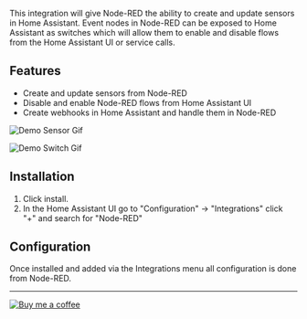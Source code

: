 This integration will give Node-RED the ability to create and update sensors in Home Assistant. Event nodes in Node-RED can be exposed to Home Assistant as switches which will allow them to enable and disable flows from the Home Assistant UI or service calls.

## Features
* Create and update sensors from Node-RED
* Disable and enable Node-RED flows from Home Assistant UI
* Create webhooks in Home Assistant and handle them in Node-RED

![Demo Sensor Gif](https://github.com/zachowj/hass-node-red/blob/master/images/sensor.gif)

![Demo Switch Gif](https://github.com/zachowj/hass-node-red/blob/master/images/sensor.gif)

## Installation

1. Click install.
2. In the Home Assistant UI go to "Configuration" -> "Integrations" click "+" and search for "Node-RED"

## Configuration

Once installed and added via the Integrations menu all configuration is done from Node-RED.

---

[![Buy me a coffee](https://www.buymeacoffee.com/assets/img/custom_images/orange_img.png)](https://buymeacoff.ee/zachowj)